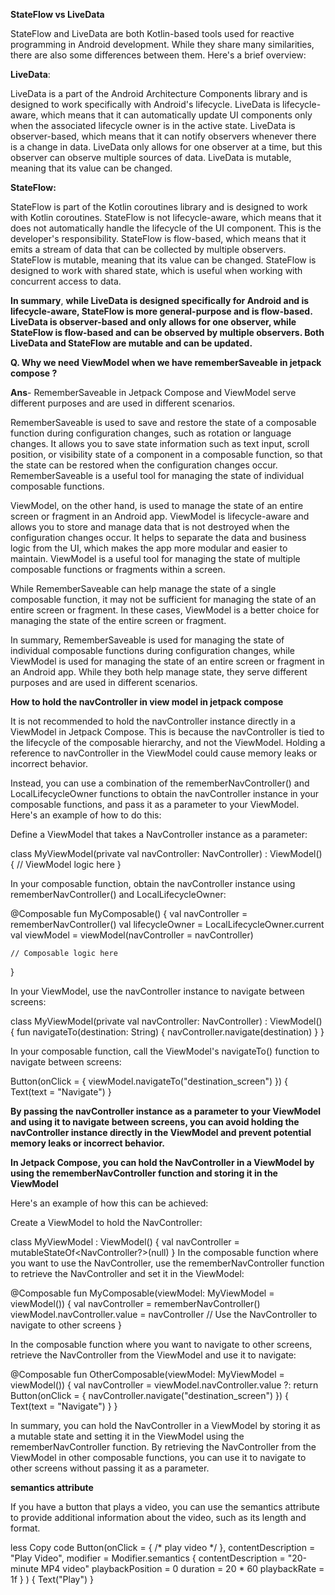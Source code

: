 
**StateFlow vs LiveData**


StateFlow and LiveData are both Kotlin-based tools used for reactive programming in Android development. While they share many similarities, there are also some differences between them. Here's a brief overview:

**LiveData**:

LiveData is a part of the Android Architecture Components library and is designed to work specifically with Android's lifecycle.
LiveData is lifecycle-aware, which means that it can automatically update UI components only when the associated lifecycle owner is in the active state.
LiveData is observer-based, which means that it can notify observers whenever there is a change in data.
LiveData only allows for one observer at a time, but this observer can observe multiple sources of data.
LiveData is mutable, meaning that its value can be changed.


**StateFlow:**

StateFlow is part of the Kotlin coroutines library and is designed to work with Kotlin coroutines.
StateFlow is not lifecycle-aware, which means that it does not automatically handle the lifecycle of the UI component. This is the developer's responsibility.
StateFlow is flow-based, which means that it emits a stream of data that can be collected by multiple observers.
StateFlow is mutable, meaning that its value can be changed.
StateFlow is designed to work with shared state, which is useful when working with concurrent access to data.


**In summary**, **while LiveData is designed specifically for Android and is lifecycle-aware, StateFlow is more general-purpose and is flow-based. LiveData is observer-based and only allows for one observer, while StateFlow is flow-based and can be observed by multiple observers. Both LiveData and StateFlow are mutable and can be updated.**








**Q. Why we need ViewModel when we have rememberSaveable in jetpack compose ?**

**Ans**- RememberSaveable in Jetpack Compose and ViewModel serve different purposes and are used in different scenarios.

RememberSaveable is used to save and restore the state of a composable function during configuration changes, such as rotation or language changes. It allows you to save state information such as text input, scroll position, or visibility state of a component in a composable function, so that the state can be restored when the configuration changes occur. RememberSaveable is a useful tool for managing the state of individual composable functions.

ViewModel, on the other hand, is used to manage the state of an entire screen or fragment in an Android app. ViewModel is lifecycle-aware and allows you to store and manage data that is not destroyed when the configuration changes occur. It helps to separate the data and business logic from the UI, which makes the app more modular and easier to maintain. ViewModel is a useful tool for managing the state of multiple composable functions or fragments within a screen.

While RememberSaveable can help manage the state of a single composable function, it may not be sufficient for managing the state of an entire screen or fragment. In these cases, ViewModel is a better choice for managing the state of the entire screen or fragment.

In summary, RememberSaveable is used for managing the state of individual composable functions during configuration changes, while ViewModel is used for managing the state of an entire screen or fragment in an Android app. While they both help manage state, they serve different purposes and are used in different scenarios.





**How to hold the navController in view model in jetpack compose**

It is not recommended to hold the navController instance directly in a ViewModel in Jetpack Compose. This is because the navController is tied to the lifecycle of the composable hierarchy, and not the ViewModel. Holding a reference to navController in the ViewModel could cause memory leaks or incorrect behavior.

Instead, you can use a combination of the rememberNavController() and LocalLifecycleOwner functions to obtain the navController instance in your composable functions, and pass it as a parameter to your ViewModel. Here's an example of how to do this:

Define a ViewModel that takes a NavController instance as a parameter:


class MyViewModel(private val navController: NavController) : ViewModel() {
    // ViewModel logic here
}


In your composable function, obtain the navController instance using rememberNavController() and LocalLifecycleOwner:


@Composable
fun MyComposable() {
    val navController = rememberNavController()
    val lifecycleOwner = LocalLifecycleOwner.current
    val viewModel = viewModel<MyViewModel>(navController = navController)

    // Composable logic here
}
  
In your ViewModel, use the navController instance to navigate between screens:

class MyViewModel(private val navController: NavController) : ViewModel() {
    fun navigateTo(destination: String) {
        navController.navigate(destination)
    }
}
  
In your composable function, call the ViewModel's navigateTo() function to navigate between screens:

Button(onClick = { viewModel.navigateTo("destination_screen") }) {
    Text(text = "Navigate")
}

**By passing the navController instance as a parameter to your ViewModel and using it to navigate between screens, you can avoid holding the navController instance directly in the ViewModel and prevent potential memory leaks or incorrect behavior.**








**In Jetpack Compose, you can hold the NavController in a ViewModel by using the rememberNavController function and storing it in the ViewModel**

Here's an example of how this can be achieved:

Create a ViewModel to hold the NavController:

class MyViewModel : ViewModel() {
    val navController = mutableStateOf<NavController?>(null)
}
In the composable function where you want to use the NavController, use the rememberNavController function to retrieve the NavController and set it in the ViewModel:

@Composable
fun MyComposable(viewModel: MyViewModel = viewModel()) {
    val navController = rememberNavController()
    viewModel.navController.value = navController
    // Use the NavController to navigate to other screens
}



In the composable function where you want to navigate to other screens, retrieve the NavController from the ViewModel and use it to navigate:

@Composable
fun OtherComposable(viewModel: MyViewModel = viewModel()) {
    val navController = viewModel.navController.value ?: return
    Button(onClick = { navController.navigate("destination_screen") }) {
        Text(text = "Navigate")
    }
}

In summary, you can hold the NavController in a ViewModel by storing it as a mutable state and setting it in the ViewModel using the rememberNavController function. By retrieving the NavController from the ViewModel in other composable functions, you can use it to navigate to other screens without passing it as a parameter.





**semantics attribute**

If you have a button that plays a video, you can use the semantics attribute to provide additional information about the video, such as its length and format.

less
Copy code
Button(onClick = { /* play video */ },
    contentDescription = "Play Video",
    modifier = Modifier.semantics {
        contentDescription = "20-minute MP4 video"
        playbackPosition = 0
        duration = 20 * 60
        playbackRate = 1f
    }
) {
    Text("Play")
}
